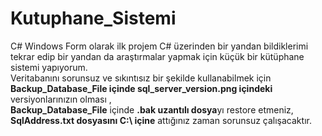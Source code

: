 # Kutuphane_Sistemi
C# Windows Form olarak ilk projem
C# üzerinden bir yandan bildiklerimi tekrar edip bir yandan da araştırmalar yapmak için küçük bir kütüphane sistemi yapıyorum.</br>
Veritabanını sorunsuz ve sıkıntısız bir şekilde kullanabilmek için **Backup_Database_File içinde sql_server_version.png içindeki** versiyonlarınızın olması , </br>
**Backup_Database_File** içinde **.bak uzantılı dosya**yı restore etmeniz,</br>
**SqlAddress.txt dosyasını C:\ içine** attığınız zaman sorunsuz çalışacaktır.
